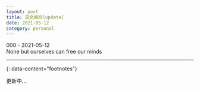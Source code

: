```yaml
---
layout: post
title: 英文摘抄[update]
date: 2021-05-12
category: personal
---
```



000 - 2021-05-12  
None but ourselves can free our minds


---
{: data-content="footnotes"}

更新中...
